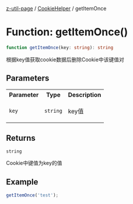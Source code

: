 [z-util-page](../../../README.md) / [CookieHelper](../README.md) / getItemOnce

# Function: getItemOnce()

```ts
function getItemOnce(key: string): string
```

根据key值获取cookie数据后删除Cookie中该键值对

## Parameters

<table>
<tr>
<th>Parameter</th>
<th>Type</th>
<th>Description</th>
</tr>
<tr>
<td>

`key`

</td>
<td>

`string`

</td>
<td>

key值

</td>
</tr>
</table>

## Returns

`string`

Cookie中键值为key的值

## Example

```ts
getItemOnce('test');
```
